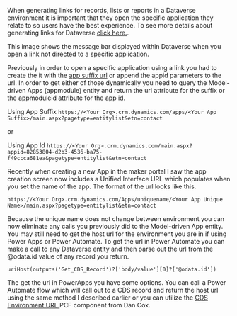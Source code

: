 When generating links for records, lists or reports in a Dataverse environment it is important that they open the specific application they relate to so users have the best experience. To see more details about generating links for Dataverse [click here.](https://docs.microsoft.com/en-us/dynamics365/customerengagement/on-premises/developer/open-forms-views-dialogs-reports-url?view=op-9-1). 

This image shows the message bar displayed within Dataverse when you open a link not directed to a specific application.

Previously in order to open a specific application using a link you had to create the it with the [app suffix url](https://docs.microsoft.com/en-us/dynamics365/customerengagement/on-premises/customize/manage-access-apps-security-roles?view=op-9-1) or append the appid parameters to the url.  In order to get either of those dynamically you need to query the Model-driven Apps (appmodule) entity and return the url attribute for the suffix or the appmoduleid attribute for the app id.

Using App Suffix
``
https://<Your Org>.crm.dynamics.com/apps/<Your App Suffix>/main.aspx?pagetype=entitylist&etn=contact
``

or 

Using App Id
``
https://<Your Org>.crm.dynamics.com/main.aspx?appid=82853804-d2b3-4536-ba75-f49ccca681ea&pagetype=entitylist&etn=contact
``

Recently when creating a new App in the maker portal I saw the app creation screen now includes a Unified Interface URL which populates when you set the name of the app.  The format of the url looks like this.

``
https://<Your Org>.crm.dynamics.com/Apps/uniquename/<Your App Unique Name>/main.aspx?pagetype=entitylist&etn=contact
``

Because the unique name does not change between environment you can now eliminate any calls you previously did to the Model-driven App entity.  You may still need to get the host url for the environment you are in if using Power Apps or Power Automate.  To get the url in Power Automate you can make a call to any Dataverse entity and then parse out the url from the @odata.id value of any record you return.

``
uriHost(outputs('Get_CDS_Record')?['body/value'][0]?['@odata.id'])
``

The get the url in PowerApps you have some options.  You can call a Power Automate flow which will call out to a CDS record and return the host url using the same method I described earlier or you can utilize the [CDS Environment URL ](https://pcf.gallery/cds-environment-url/) PCF component from Dan Cox.
<!--stackedit_data:
eyJoaXN0b3J5IjpbLTEyMjI5NTc1ODcsMTM1MjAxNjA5NiwtNj
M0ODcyMTI5LC04NDM3OTk0NzJdfQ==
-->